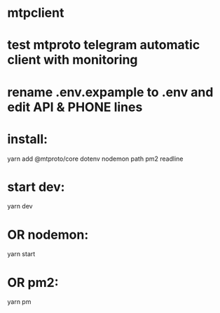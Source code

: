 # mtpclient 
# test mtproto telegram automatic client with monitoring

# rename .env.expample to .env and edit API & PHONE lines

# install:
yarn add @mtproto/core dotenv nodemon path pm2 readline

# start dev:
yarn dev
# OR nodemon:
yarn start
# OR pm2:
yarn pm
